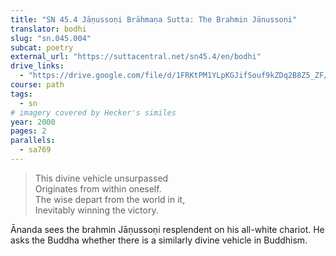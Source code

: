 ```yaml
---
title: "SN 45.4 Jāṇussoṇi Brāhmaṇa Sutta: The Brahmin Jānussoṇi"
translator: bodhi
slug: "sn.045.004"
subcat: poetry
external_url: "https://suttacentral.net/sn45.4/en/bodhi"
drive_links:
  - "https://drive.google.com/file/d/1FRKtPM1YLpKGJifSouf9kZDq2B8Z5_ZF/view?usp=drivesdk"
course: path
tags:
  - sn
# imagery covered by Hecker's similes
year: 2000
pages: 2
parallels:
  - sa769
---
```


> This divine vehicle unsurpassed  
Originates from within oneself.  
The wise depart from the world in it,  
Inevitably winning the victory.

Ānanda sees the brahmin Jāṇussoṇi resplendent on his all-white chariot. He asks the Buddha whether there is a similarly divine vehicle in Buddhism.

